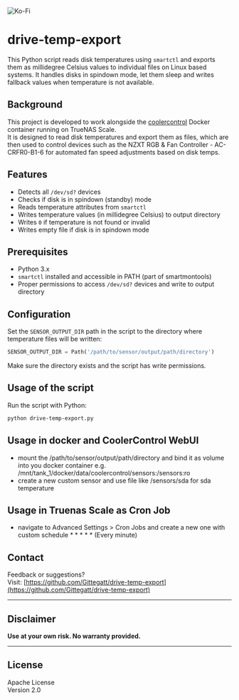 ![Ko-Fi](https://img.shields.io/badge/Ko--fi-F16061?style=for-the-badge&logo=ko-fi&logoColor=white)

# drive-temp-export

This Python script reads disk temperatures using `smartctl` and exports them as millidegree Celsius values to individual files on Linux based systems. It handles disks in spindown mode, let them sleep and writes fallback values when temperature is not available.

## Background

This project is developed to work alongside the [coolercontrol](https://gitlab.com/coolercontrol/coolercontrol) Docker container running on TrueNAS Scale.  
It is designed to read disk temperatures and export them as files, which are then used to control devices such as the NZXT RGB & Fan Controller - AC-CRFR0-B1-6 for automated fan speed adjustments based on disk temps.

## Features

- Detects all `/dev/sd?` devices
- Checks if disk is in spindown (standby) mode
- Reads temperature attributes from `smartctl`
- Writes temperature values (in millidegree Celsius) to output directory
- Writes `0` if temperature is not found or invalid
- Writes empty file if disk is in spindown mode

## Prerequisites

- Python 3.x
- `smartctl` installed and accessible in PATH (part of smartmontools)
- Proper permissions to access `/dev/sd?` devices and write to output directory

## Configuration

Set the `SENSOR_OUTPUT_DIR` path in the script to the directory where temperature files will be written:

```python
SENSOR_OUTPUT_DIR = Path('/path/to/sensor/output/path/directory')
```

Make sure the directory exists and the script has write permissions.

## Usage of the script

Run the script with Python:

```bash
python drive-temp-export.py
```

## Usage in docker and CoolerControl WebUI
- mount the /path/to/sensor/output/path/directory and bind it as volume into you docker container
    e.g. /mnt/tank_1/docker/data/coolercontrol/sensors:/sensors:ro
- create a new custom sensor and use file like /sensors/sda for sda temperature

## Usage in Truenas Scale as Cron Job
- navigate to Advanced Settings  > Cron Jobs and create a new one with custom schedule * * * * *  (Every minute)

## Contact

Feedback or suggestions?  
Visit: [https://github.com/Gittegatt/drive-temp-export](https://github.com/Gittegatt/drive-temp-export)

---

## Disclaimer

**Use at your own risk. No warranty provided.**

---

## License

Apache License  
Version 2.0
